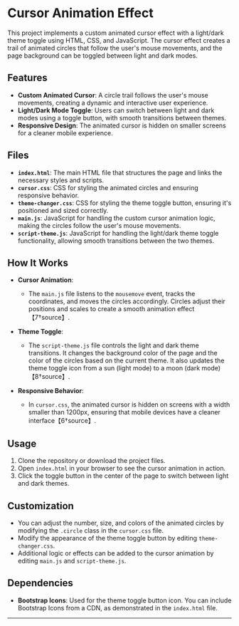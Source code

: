 # Cursor Animation Effect

This project implements a custom animated cursor effect with a light/dark theme toggle using HTML, CSS, and JavaScript. The cursor effect creates a trail of animated circles that follow the user's mouse movements, and the page background can be toggled between light and dark modes.

## Features

- **Custom Animated Cursor**: A circle trail follows the user's mouse movements, creating a dynamic and interactive user experience.
- **Light/Dark Mode Toggle**: Users can switch between light and dark modes using a toggle button, with smooth transitions between themes.
- **Responsive Design**: The animated cursor is hidden on smaller screens for a cleaner mobile experience.

## Files

- **`index.html`**: The main HTML file that structures the page and links the necessary styles and scripts.
- **`cursor.css`**: CSS for styling the animated circles and ensuring responsive behavior.
- **`theme-changer.css`**: CSS for styling the theme toggle button, ensuring it's positioned and sized correctly.
- **`main.js`**: JavaScript for handling the custom cursor animation logic, making the circles follow the user's mouse movements.
- **`script-theme.js`**: JavaScript for handling the light/dark theme toggle functionality, allowing smooth transitions between the two themes.

## How It Works

- **Cursor Animation**: 
  - The `main.js` file listens to the `mousemove` event, tracks the coordinates, and moves the circles accordingly. Circles adjust their positions and scales to create a smooth animation effect【7†source】.

- **Theme Toggle**:
  - The `script-theme.js` file controls the light and dark theme transitions. It changes the background color of the page and the color of the circles based on the current theme. It also updates the theme toggle icon from a sun (light mode) to a moon (dark mode)【8†source】.

- **Responsive Behavior**: 
  - In `cursor.css`, the animated cursor is hidden on screens with a width smaller than 1200px, ensuring that mobile devices have a cleaner interface【6†source】.

## Usage

1. Clone the repository or download the project files.
2. Open `index.html` in your browser to see the cursor animation in action.
3. Click the toggle button in the center of the page to switch between light and dark themes.

## Customization

- You can adjust the number, size, and colors of the animated circles by modifying the `.circle` class in the `cursor.css` file.
- Modify the appearance of the theme toggle button by editing `theme-changer.css`.
- Additional logic or effects can be added to the cursor animation by editing `main.js` and `script-theme.js`.

## Dependencies

- **Bootstrap Icons**: Used for the theme toggle button icon. You can include Bootstrap Icons from a CDN, as demonstrated in the `index.html` file.

---
